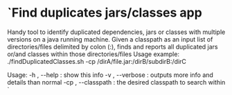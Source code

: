 
 `Find duplicates jars/classes app
 ============================================================================================================
   Handy tool to identify duplicated dependencies, jars or classes with multiple versions on a java running machine.
   Given a classpath as an input list of directories/files delimited by colon (:),
   finds and reports all duplicated jars or/and classes within those directories/files
   Usage example:
                          ./findDuplicatedClasses.sh -cp /dirA/file.jar:/dirB/subdirB:/dirC
                          
                          


 Usage:
    -h ,  --help                        : show this info
    -v ,  --verbose                     : outputs more info and details than normal
    -cp , --classpath                   : the desired classpath to search within
`
